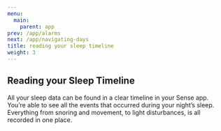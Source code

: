 ```yaml
---
menu:
  main:
    parent: app
prev: /app/alarms
next: /app/navigating-days
title: reading your sleep timeline
weight: 3
---
```


## Reading your Sleep Timeline


All your sleep data can be found in a clear timeline in your Sense app. You’re able to see all the events that occurred during your night’s sleep. Everything from snoring and movement, to light disturbances, is all recorded in one place. 
